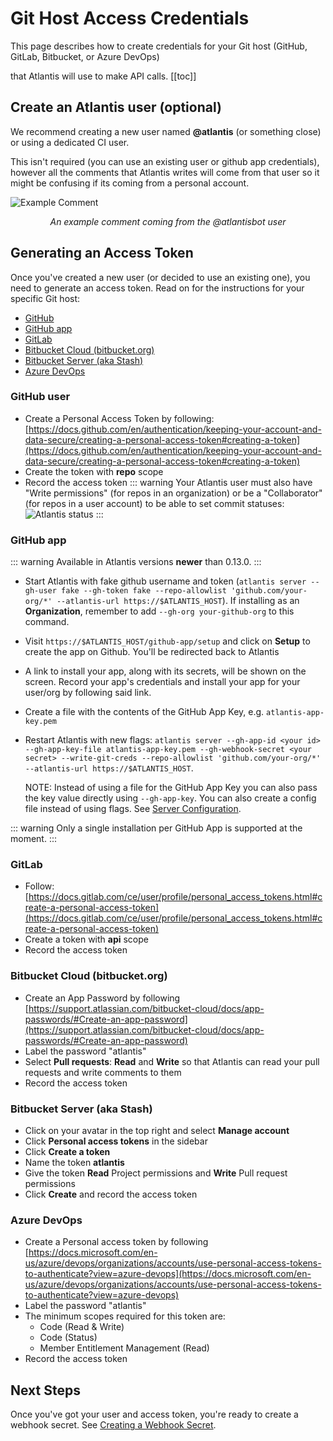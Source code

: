 # Git Host Access Credentials
This page describes how to create credentials for your Git host (GitHub, GitLab, Bitbucket, or Azure DevOps)

that Atlantis will use to make API calls.
[[toc]]

## Create an Atlantis user (optional)
We recommend creating a new user named **@atlantis** (or something close) or using a dedicated CI user.

This isn't required (you can use an existing user or github app credentials), however all the comments that Atlantis writes
will come from that user so it might be confusing if its coming from a personal account.

![Example Comment](./images/example-comment.png)
<p align="center"><i>An example comment coming from the @atlantisbot user</i></p>

## Generating an Access Token
Once you've created a new user (or decided to use an existing one), you need to
generate an access token. Read on for the instructions for your specific Git host:
* [GitHub](#github-user)
* [GitHub app](#github-app)
* [GitLab](#gitlab)
* [Bitbucket Cloud (bitbucket.org)](#bitbucket-cloud-bitbucket-org)
* [Bitbucket Server (aka Stash)](#bitbucket-server-aka-stash)
* [Azure DevOps](#azure-devops)

### GitHub user
- Create a Personal Access Token by following: [https://docs.github.com/en/authentication/keeping-your-account-and-data-secure/creating-a-personal-access-token#creating-a-token](https://docs.github.com/en/authentication/keeping-your-account-and-data-secure/creating-a-personal-access-token#creating-a-token)
- Create the token with **repo** scope
- Record the access token
::: warning
Your Atlantis user must also have "Write permissions" (for repos in an organization) or be a "Collaborator" (for repos in a user account) to be able to set commit statuses:
![Atlantis status](./images/status.png)
:::

### GitHub app

::: warning
Available in Atlantis versions **newer** than 0.13.0.
:::


- Start Atlantis with fake github username and token (`atlantis server --gh-user fake --gh-token fake --repo-allowlist 'github.com/your-org/*' --atlantis-url https://$ATLANTIS_HOST`). If installing as an **Organization**, remember to add `--gh-org your-github-org` to this command.
- Visit `https://$ATLANTIS_HOST/github-app/setup` and click on **Setup** to create the app on Github. You'll be redirected back to Atlantis
- A link to install your app, along with its secrets, will be shown on the screen. Record your app's credentials and install your app for your user/org by following said link.
- Create a file with the contents of the GitHub App Key, e.g. `atlantis-app-key.pem`
- Restart Atlantis with new flags: `atlantis server --gh-app-id <your id> --gh-app-key-file atlantis-app-key.pem --gh-webhook-secret <your secret> --write-git-creds --repo-allowlist 'github.com/your-org/*' --atlantis-url https://$ATLANTIS_HOST`.

  NOTE: Instead of using a file for the GitHub App Key you can also pass the key value directly using `--gh-app-key`. You can also create a config file instead of using flags. See [Server Configuration](/docs/server-configuration.html#config-file).

::: warning
Only a single installation per GitHub App is supported at the moment.
:::

### GitLab
- Follow: [https://docs.gitlab.com/ce/user/profile/personal_access_tokens.html#create-a-personal-access-token](https://docs.gitlab.com/ce/user/profile/personal_access_tokens.html#create-a-personal-access-token)
- Create a token with **api** scope
- Record the access token

### Bitbucket Cloud (bitbucket.org)
- Create an App Password by following [https://support.atlassian.com/bitbucket-cloud/docs/app-passwords/#Create-an-app-password](https://support.atlassian.com/bitbucket-cloud/docs/app-passwords/#Create-an-app-password)
- Label the password "atlantis"
- Select **Pull requests**: **Read** and **Write** so that Atlantis can read your pull requests and write comments to them
- Record the access token

### Bitbucket Server (aka Stash)
- Click on your avatar in the top right and select **Manage account**
- Click **Personal access tokens** in the sidebar
- Click **Create a token**
- Name the token **atlantis**
- Give the token **Read** Project permissions and **Write** Pull request permissions
- Click **Create** and record the access token

### Azure DevOps
- Create a Personal access token by following [https://docs.microsoft.com/en-us/azure/devops/organizations/accounts/use-personal-access-tokens-to-authenticate?view=azure-devops](https://docs.microsoft.com/en-us/azure/devops/organizations/accounts/use-personal-access-tokens-to-authenticate?view=azure-devops)
- Label the password "atlantis"
- The minimum scopes required for this token are:
  - Code (Read & Write)
  - Code (Status)
  - Member Entitlement Management (Read)
- Record the access token

## Next Steps
Once you've got your user and access token, you're ready to create a webhook secret. See [Creating a Webhook Secret](webhook-secrets.html).
